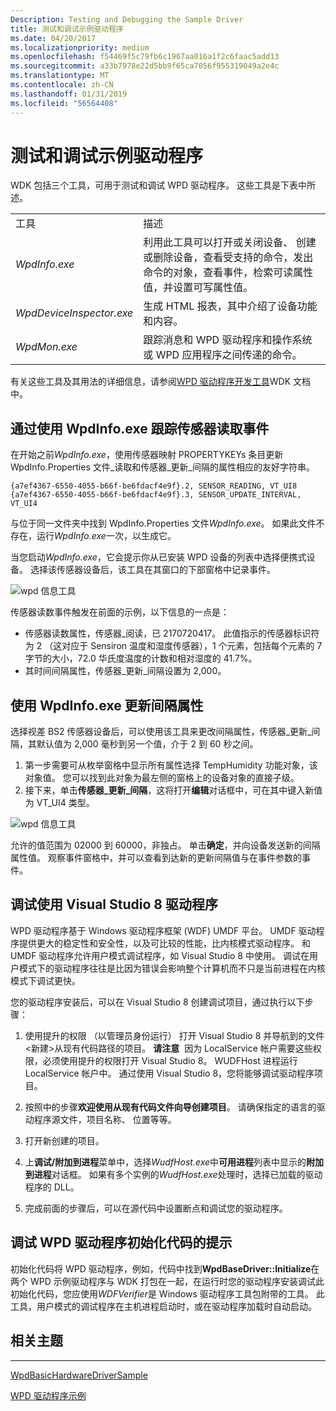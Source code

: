 ```yaml
---
Description: Testing and Debugging the Sample Driver
title: 测试和调试示例驱动程序
ms.date: 04/20/2017
ms.localizationpriority: medium
ms.openlocfilehash: f54469f5c79fb6c1967aa016a1f2c6faac5add13
ms.sourcegitcommit: a33b7978e22d5bb9f65ca7056f955319049a2e4c
ms.translationtype: MT
ms.contentlocale: zh-CN
ms.lasthandoff: 01/31/2019
ms.locfileid: "56564408"
---
```

# <a name="testing-and-debugging-the-sample-driver"></a>测试和调试示例驱动程序


WDK 包括三个工具，可用于测试和调试 WPD 驱动程序。 这些工具是下表中所述。

|                          |                                                                                                                                                                                                                  |
|--------------------------|------------------------------------------------------------------------------------------------------------------------------------------------------------------------------------------------------------------|
| 工具                     | 描述                                                                                                                                                                                                      |
| *WpdInfo.exe*            | 利用此工具可以打开或关闭设备、 创建或删除设备，查看受支持的命令，发出命令的对象，查看事件，检索可读属性值，并设置可写属性值。 |
| *WpdDeviceInspector.exe* | 生成 HTML 报表，其中介绍了设备功能和内容。                                                                                                                                     |
| *WpdMon.exe*             | 跟踪消息和 WPD 驱动程序和操作系统或 WPD 应用程序之间传递的命令。                                                                                                 |

 

有关这些工具及其用法的详细信息，请参阅[WPD 驱动程序开发工具](familiarizing-yourself-with-the-sample-driver.md)WDK 文档中。

## <a name="span-idtrackingthesensorreadingeventbyusingwpdinfoexespanspan-idtrackingthesensorreadingeventbyusingwpdinfoexespantracking-the-sensor-reading-event-by-using-wpdinfoexe"></a><span id="tracking_the_sensor_reading_event_by_using_wpdinfo.exe"></span><span id="TRACKING_THE_SENSOR_READING_EVENT_BY_USING_WPDINFO.EXE"></span>通过使用 WpdInfo.exe 跟踪传感器读取事件


在开始之前*WpdInfo.exe*，使用传感器映射 PROPERTYKEYs 条目更新 WpdInfo.Properties 文件\_读取和传感器\_更新\_间隔的属性相应的友好字符串。

```ManagedCPlusPlus
{a7ef4367-6550-4055-b66f-be6fdacf4e9f}.2, SENSOR_READING, VT_UI8
{a7ef4367-6550-4055-b66f-be6fdacf4e9f}.3, SENSOR_UPDATE_INTERVAL, VT_UI4
```

与位于同一文件夹中找到 WpdInfo.Properties 文件*WpdInfo.exe*。 如果此文件不存在，运行*WpdInfo.exe*一次，以生成它。

当您启动*WpdInfo.exe*，它会提示你从已安装 WPD 设备的列表中选择便携式设备。 选择该传感器设备后，该工具在其窗口的下部窗格中记录事件。

![wpd 信息工具](images/wpdinfo_temphumidity_object.png)

传感器读数事件触发在前面的示例，以下信息的一点是：

-   传感器读数属性，传感器\_阅读，已 2170720417。 此值指示的传感器标识符为 2 （这对应于 Sensiron 温度和湿度传感器），1 个元素，包括每个元素的 7 字节的大小，72.0 华氏度温度的计数和相对湿度的 41.7%。
-   其时间间隔属性，传感器\_更新\_间隔设置为 2,000。

## <a name="span-idupdatingtheintervalpropertybyusingwpdinfoexespanspan-idupdatingtheintervalpropertybyusingwpdinfoexespanupdating-the-interval-property-by-using-wpdinfoexe"></a><span id="updating_the_interval_property_by_using_wpdinfo.exe"></span><span id="UPDATING_THE_INTERVAL_PROPERTY_BY_USING_WPDINFO.EXE"></span>使用 WpdInfo.exe 更新间隔属性


选择视差 BS2 传感器设备后，可以使用该工具来更改间隔属性，传感器\_更新\_间隔，其默认值为 2,000 毫秒到另一个值，介于 2 到 60 秒之间。

1.  第一步需要可从枚举窗格中显示所有属性选择 TempHumidity 功能对象，该对象值。 您可以找到此对象为最左侧的窗格上的设备对象的直接子级。
2.  接下来，单击**传感器\_更新\_间隔**，这将打开**编辑**对话框中，可在其中键入新值为 VT\_UI4 类型。

![wpd 信息工具](images/wpdinfo_interval.png)

允许的值范围为 02000 到 60000，非独占。 单击**确定**，并向设备发送新的间隔属性值。 观察事件窗格中，并可以查看到达新的更新间隔值与在事件参数的事件。

## <a name="span-iddebuggingthedriverwithvisualstudio8spanspan-iddebuggingthedriverwithvisualstudio8spanspan-iddebuggingthedriverwithvisualstudio8spandebugging-the-driver-with-visual-studio-8"></a><span id="Debugging_the_Driver_with_Visual_Studio_8"></span><span id="debugging_the_driver_with_visual_studio_8"></span><span id="DEBUGGING_THE_DRIVER_WITH_VISUAL_STUDIO_8"></span>调试使用 Visual Studio 8 驱动程序


WPD 驱动程序基于 Windows 驱动程序框架 (WDF) UMDF 平台。 UMDF 驱动程序提供更大的稳定性和安全性，以及可比较的性能，比内核模式驱动程序。 和 UMDF 驱动程序允许用户模式调试程序，如 Visual Studio 8 中使用。 调试在用户模式下的驱动程序往往是比因为错误会影响整个计算机而不只是当前进程在内核模式下调试更快。

您的驱动程序安装后，可以在 Visual Studio 8 创建调试项目，通过执行以下步骤：

1.  使用提升的权限 （以管理员身份运行） 打开 Visual Studio 8 并导航到的文件&lt;新建&gt;从现有代码路径的项目。
    **请注意**  因为 LocalService 帐户需要这些权限，必须使用提升的权限打开 Visual Studio 8。 WUDFHost 进程运行 LocalService 帐户中。 通过使用 Visual Studio 8，您将能够调试驱动程序项目。

     

2.  按照中的步骤**欢迎使用从现有代码文件向导创建项目**。 请确保指定的语言的驱动程序源文件，项目名称、 位置等等。
3.  打开新创建的项目。
4.  上**调试/附加到进程**菜单中，选择*WudfHost.exe*中**可用进程**列表中显示的**附加到进程**对话框。 如果有多个实例的*WudfHost.exe*处理时，选择已加载的驱动程序的 DLL。
5.  完成前面的步骤后，可以在源代码中设置断点和调试您的驱动程序。

## <a name="span-idtipsfordebuggingwpddriverinitializationcodespanspan-idtipsfordebuggingwpddriverinitializationcodespanspan-idtipsfordebuggingwpddriverinitializationcodespantips-for-debugging-wpd-driver-initialization-code"></a><span id="Tips_for_Debugging_WPD_Driver_Initialization_Code"></span><span id="tips_for_debugging_wpd_driver_initialization_code"></span><span id="TIPS_FOR_DEBUGGING_WPD_DRIVER_INITIALIZATION_CODE"></span>调试 WPD 驱动程序初始化代码的提示


初始化代码将 WPD 驱动程序，例如，代码中找到**WpdBaseDriver::Initialize**在两个 WPD 示例驱动程序与 WDK 打包在一起，在运行时您的驱动程序安装调试此初始化代码，您应使用*WDFVerifier*是 Windows 驱动程序工具包附带的工具。 此工具，用户模式的调试程序在主机进程启动时，或在驱动程序加载时自动启动。

## <a name="span-idrelatedtopicsspanrelated-topics"></a><span id="related_topics"></span>相关主题


****
[WpdBasicHardwareDriverSample](the-wpdbasichardwaredriver-sample.md)

[WPD 驱动程序示例](the-wpd-driver-samples.md)

 

 





